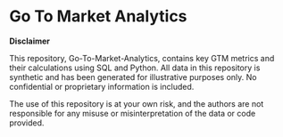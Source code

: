 # Go To Market Analytics

**Disclaimer**

This repository, Go-To-Market-Analytics, contains key GTM metrics and their calculations using SQL and Python.
All data in this repository is synthetic and has been generated for illustrative purposes only.
No confidential or proprietary information is included. 

The use of this repository is at your own risk, and the authors are not responsible for any misuse or misinterpretation of the data or code provided.
